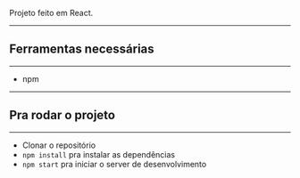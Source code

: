 Projeto feito em React.

---
## Ferramentas necessárias

---

- npm

---

## Pra rodar o projeto

---

- Clonar o repositório
- `npm install` pra instalar as dependências
- `npm start` pra iniciar o server de desenvolvimento



 
